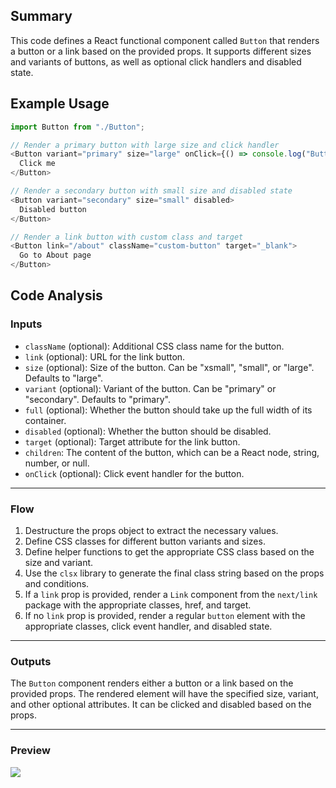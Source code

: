 ## Summary
This code defines a React functional component called `Button` that renders a button or a link based on the provided props. It supports different sizes and variants of buttons, as well as optional click handlers and disabled state.

## Example Usage
```javascript
import Button from "./Button";

// Render a primary button with large size and click handler
<Button variant="primary" size="large" onClick={() => console.log("Button clicked")}>
  Click me
</Button>

// Render a secondary button with small size and disabled state
<Button variant="secondary" size="small" disabled>
  Disabled button
</Button>

// Render a link button with custom class and target
<Button link="/about" className="custom-button" target="_blank">
  Go to About page
</Button>
```

## Code Analysis
### Inputs
- `className` (optional): Additional CSS class name for the button.
- `link` (optional): URL for the link button.
- `size` (optional): Size of the button. Can be "xsmall", "small", or "large". Defaults to "large".
- `variant` (optional): Variant of the button. Can be "primary" or "secondary". Defaults to "primary".
- `full` (optional): Whether the button should take up the full width of its container.
- `disabled` (optional): Whether the button should be disabled.
- `target` (optional): Target attribute for the link button.
- `children`: The content of the button, which can be a React node, string, number, or null.
- `onClick` (optional): Click event handler for the button.
___
### Flow
1. Destructure the props object to extract the necessary values.
2. Define CSS classes for different button variants and sizes.
3. Define helper functions to get the appropriate CSS class based on the size and variant.
4. Use the `clsx` library to generate the final class string based on the props and conditions.
5. If a `link` prop is provided, render a `Link` component from the `next/link` package with the appropriate classes, href, and target.
6. If no `link` prop is provided, render a regular `button` element with the appropriate classes, click event handler, and disabled state.
___
### Outputs
The `Button` component renders either a button or a link based on the provided props. The rendered element will have the specified size, variant, and other optional attributes. It can be clicked and disabled based on the props.
___

### Preview
![](https://i.ibb.co/30b8zXS/button.png)
